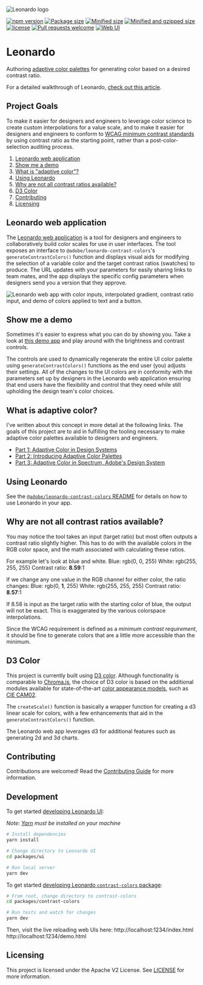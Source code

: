 ![Leonardo logo](.github/Leonardo_Logo.png)

[![npm version](https://badge.fury.io/js/%40adobe%2Fleonardo-contrast-colors.svg)](https://www.npmjs.com/package/@adobe/leonardo-contrast-colors)
[![Package size](https://badgen.net/packagephobia/publish/@adobe/leonardo-contrast-colors)](https://packagephobia.com/result?p=%40adobe%2Fleonardo-contrast-colors)
[![Minified size](https://badgen.net/bundlephobia/min/@adobe/leonardo-contrast-colors)](https://bundlephobia.com/package/@adobe/leonardo-contrast-colors)
[![Minified and gzipped size](https://badgen.net/bundlephobia/minzip/@adobe/leonardo-contrast-colors)](https://bundlephobia.com/package/@adobe/leonardo-contrast-colors)
[![license](https://img.shields.io/github/license/adobe/leonardo)](https://github.com/adobe/leonardo/blob/master/LICENSE)
[![Pull requests welcome](https://img.shields.io/badge/PRs-welcome-blueviolet)](https://github.com/adobe/leonardo/blob/master/.github/CONTRIBUTING.md) [![Web UI](https://img.shields.io/badge/web%20tool-leonardocolor.io-blue)](https://leonardocolor.io)

# Leonardo

Authoring [adaptive color palettes](#what-is-adaptive-color) for generating color based on a desired contrast ratio.

For a detailed walkthrough of Leonardo, [check out this article](https://medium.com/@NateBaldwin/leonardo-an-open-source-contrast-based-color-generator-92d61b6521d2).

## Project Goals

To make it easier for designers and engineers to leverage color science to create custom interpolations for a value scale, and to make it easier for designers and engineers to conform to [WCAG minimum contrast standards](https://www.w3.org/TR/WCAG21/#contrast-minimum) by using contrast ratio as the starting point, rather than a post-color-selection auditing process.

1. [Leonardo web application](#leonardo-web-application)
2. [Show me a demo](#show-me-a-demo)
3. [What is "adaptive color"?](#what-is-adaptive-color)
4. [Using Leonardo](#using-leonardo)
5. [Why are not all contrast ratios available?](#why-are-not-all-contrast-ratios-available)
6. [D3 Color](#d3-color)
7. [Contributing](#contributing)
8. [Licensing](#licensing)

## Leonardo web application

The [Leonardo web application](http://www.leonardocolor.io/) is a tool for designers and engineers to collaboratively build color scales for use in user interfaces. The tool exposes an interface to `@adobe/leonardo-contrast-colors`'s `generateContrastColors()` function and displays visual aids for modifying the selection of a variable color and the target contrast ratios (swatches) to produce. The URL updates with your parameters for easily sharing links to team mates, and the app displays the specific config parameters when designers send you a version that they approve.

![Leonardo web app with color inputs, interpolated gradient, contrast ratio input, and demo of colors applied to text and a button.](.github/Leonardo_Screenshot.png)

## Show me a demo

Sometimes it's easier to express what you can do by showing you. Take a look at [this demo app](http://www.leonardocolor.io/demo.html) and play around with the brightness and contrast controls.

The controls are used to dynamically regenerate the entire UI color palette using `generateContrastColors()` functions as the end user (you) adjusts their settings. All of the changes to the UI colors are in conformity with the parameters set up by designers in the Leonardo web application ensuring that end users have the flexibility and control that they need while still upholding the design team's color choices.

## What is adaptive color?

I've written about this concept in more detail at the following links. The goals of this project are to aid in fulfilling the tooling necessary to make adaptive color palettes available to designers and engineers.

- [Part 1: Adaptive Color in Design Systems](https://medium.com/thinking-design/adaptive-color-in-design-systems-7bcd2e664fa0)
- [Part 2: Introducing Adaptive Color Palettes](https://medium.com/thinking-design/introducing-adaptive-color-palettes-111b5842fc88)
- [Part 3: Adaptive Color in Spectrum, Adobe's Design System](https://medium.com/thinking-design/adaptive-color-in-spectrum-adobes-design-system-feeeec89a2c7)

## Using Leonardo

See the [`@adobe/leonardo-contrast-colors` README](packages/contrast-colors/README.md) for details on how to use Leonardo in your app.

## Why are not all contrast ratios available?

You may notice the tool takes an input (target ratio) but most often outputs a contrast ratio slightly higher. This has to do with the available colors in the RGB color space, and the math associated with calculating these ratios.

For example let's look at blue and white.
Blue: rgb(0, 0, 255)
White: rgb(255, 255, 255)
Contrast ratio: **8.59**:1

If we change any one value in the RGB channel for either color, the ratio changes:
Blue: rgb(0, **1**, 255)
White: rgb(255, 255, 255)
Contrast ratio: **8.57**:1

If 8.58 is input as the target ratio with the starting color of blue, the output will not be exact. This is exaggerated by the various colorspace interpolations.

Since the WCAG requirement is defined as a _minimum contrast requirement_, it should be fine to generate colors that are a little _more_ accessible than the minimum.

## D3 Color

This project is currently built using [D3 color](https://github.com/d3/d3-color). Although functionality is comparable to [Chroma.js](https://gka.github.io/chroma.js/), the choice of D3 color is based on the additional modules available for state-of-the-art [color appearance models](https://en.wikipedia.org/wiki/Color_appearance_model), such as [CIE CAM02](https://gramaz.io/d3-cam02/).

The `createScale()` function is basically a wrapper function for creating a d3 linear scale for colors, with a few enhancements that aid in the `generateContrastColors()` function.

The Leonardo web app leverages d3 for additional features such as generating 2d and 3d charts.

## Contributing

Contributions are welcomed! Read the [Contributing Guide](./.github/CONTRIBUTING.md) for more information.

## Development

To get started [developing Leonardo UI](packages/ui#development):

_Note: [Yarn](https://yarnpkg.com/) must be installed on your machine_

```sh
# Install dependencies
yarn install

# Change directory to Leonardo UI
cd packages/ui

# Run local server
yarn dev
```

To get started [developing Leonardo `contrast-colors` package](packages/contrast-colors#development):

```sh
# From root, change directory to contrast-colors
cd packages/contrast-colors

# Run tests and watch for changes
yarn dev
```

Then, visit the live reloading web UIs here:
http://localhost:1234/index.html
http://localhost:1234/demo.html

## Licensing

This project is licensed under the Apache V2 License. See [LICENSE](LICENSE) for more information.
